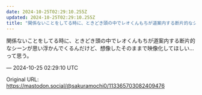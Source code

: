 ```yaml
---
date: 2024-10-25T02:29:10.255Z
updated: 2024-10-25T02:29:10.255Z
title: "関係ないことをしてる時に、ときどき頭の中でレオくんもちが道案内する断片的なシーン[...]"
---
```


<p>関係ないことをしてる時に、ときどき頭の中でレオくんもちが道案内する断片的なシーンが思い浮かんでくるんだけど、想像したそのままで映像化してほしい…って思う。</p>

&mdash; 2024-10-25 02:29:10 UTC

Original URL: https://mastodon.social/@sakuramochi0/113365703082409476
